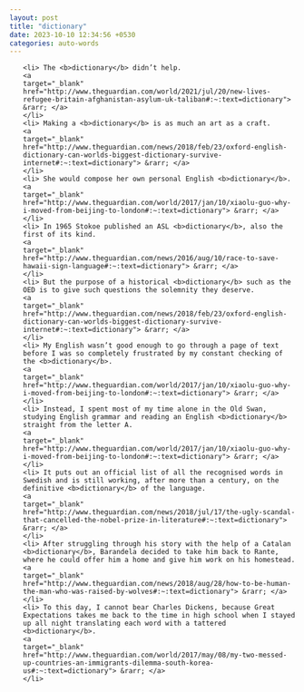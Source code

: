 ```yaml
---
layout: post
title: "dictionary"
date: 2023-10-10 12:34:56 +0530
categories: auto-words
---
```

<ol>

    <li> The <b>dictionary</b> didn’t help.
    <a 
    target="_blank" 
    href="http://www.theguardian.com/world/2021/jul/20/new-lives-refugee-britain-afghanistan-asylum-uk-taliban#:~:text=dictionary"> &rarr; </a>
    </li>
    <li> Making a <b>dictionary</b> is as much an art as a craft.
    <a 
    target="_blank" 
    href="http://www.theguardian.com/news/2018/feb/23/oxford-english-dictionary-can-worlds-biggest-dictionary-survive-internet#:~:text=dictionary"> &rarr; </a>
    </li>
    <li> She would compose her own personal English <b>dictionary</b>.
    <a 
    target="_blank" 
    href="http://www.theguardian.com/world/2017/jan/10/xiaolu-guo-why-i-moved-from-beijing-to-london#:~:text=dictionary"> &rarr; </a>
    </li>
    <li> In 1965 Stokoe published an ASL <b>dictionary</b>, also the first of its kind.
    <a 
    target="_blank" 
    href="http://www.theguardian.com/news/2016/aug/10/race-to-save-hawaii-sign-language#:~:text=dictionary"> &rarr; </a>
    </li>
    <li> But the purpose of a historical <b>dictionary</b> such as the OED is to give such questions the solemnity they deserve.
    <a 
    target="_blank" 
    href="http://www.theguardian.com/news/2018/feb/23/oxford-english-dictionary-can-worlds-biggest-dictionary-survive-internet#:~:text=dictionary"> &rarr; </a>
    </li>
    <li> My English wasn’t good enough to go through a page of text before I was so completely frustrated by my constant checking of the <b>dictionary</b>.
    <a 
    target="_blank" 
    href="http://www.theguardian.com/world/2017/jan/10/xiaolu-guo-why-i-moved-from-beijing-to-london#:~:text=dictionary"> &rarr; </a>
    </li>
    <li> Instead, I spent most of my time alone in the Old Swan, studying English grammar and reading an English <b>dictionary</b> straight from the letter A.
    <a 
    target="_blank" 
    href="http://www.theguardian.com/world/2017/jan/10/xiaolu-guo-why-i-moved-from-beijing-to-london#:~:text=dictionary"> &rarr; </a>
    </li>
    <li> It puts out an official list of all the recognised words in Swedish and is still working, after more than a century, on the definitive <b>dictionary</b> of the language.
    <a 
    target="_blank" 
    href="http://www.theguardian.com/news/2018/jul/17/the-ugly-scandal-that-cancelled-the-nobel-prize-in-literature#:~:text=dictionary"> &rarr; </a>
    </li>
    <li> After struggling through his story with the help of a Catalan <b>dictionary</b>, Barandela decided to take him back to Rante, where he could offer him a home and give him work on his homestead.
    <a 
    target="_blank" 
    href="http://www.theguardian.com/news/2018/aug/28/how-to-be-human-the-man-who-was-raised-by-wolves#:~:text=dictionary"> &rarr; </a>
    </li>
    <li> To this day, I cannot bear Charles Dickens, because Great Expectations takes me back to the time in high school when I stayed up all night translating each word with a tattered <b>dictionary</b>.
    <a 
    target="_blank" 
    href="http://www.theguardian.com/world/2017/may/08/my-two-messed-up-countries-an-immigrants-dilemma-south-korea-us#:~:text=dictionary"> &rarr; </a>
    </li>